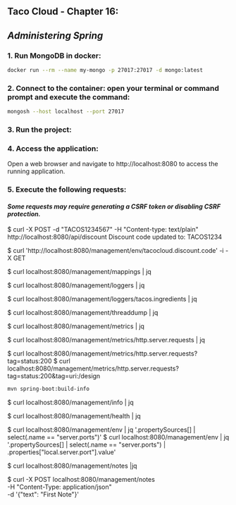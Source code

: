 ## Taco Cloud - Chapter 16: 
## *Administering Spring*

### 1. Run MongoDB in docker:
```bash
docker run --rm --name my-mongo -p 27017:27017 -d mongo:latest
```
### 2. Connect to the container: open your terminal or command prompt and execute the command:
```bash
mongosh --host localhost --port 27017
```

### 3. Run the project:


### 4. Access the application:
Open a web browser and navigate to http://localhost:8080 to access the running application.

### 5. Execute the following requests:
#### *Some requests may require generating a CSRF token or disabling CSRF protection.*

$ curl -X POST -d "TACOS1234567" -H "Content-type: text/plain" http://localhost:8080/api/discount
Discount code updated to: TACOS1234


$ curl 'http://localhost:8080/management/env/tacocloud.discount.code' -i -X GET

$ curl localhost:8080/management/mappings | jq

$ curl localhost:8080/management/loggers  | jq

$ curl localhost:8080/management/loggers/tacos.ingredients  | jq

$ curl localhost:8080/management/threaddump  | jq

$ curl localhost:8080/management/metrics  | jq

$ curl localhost:8080/management/metrics/http.server.requests | jq

$ curl localhost:8080/management/metrics/http.server.requests?  tag=status:200
$ curl localhost:8080/management/metrics/http.server.requests?  tag=status:200&tag=uri:/design

```bash
mvn spring-boot:build-info
```
$ curl localhost:8080/management/info | jq

$ curl localhost:8080/management/health | jq

$ curl localhost:8080/management/env | jq '.propertySources[] | select(.name == "server.ports")'
$ curl localhost:8080/management/env | jq '.propertySources[] | select(.name == "server.ports") | .properties["local.server.port"].value'


$ curl localhost:8080/management/notes |jq

$ curl -X POST localhost:8080/management/notes \
-H "Content-Type: application/json" \
-d '{"text": "First Note"}'
